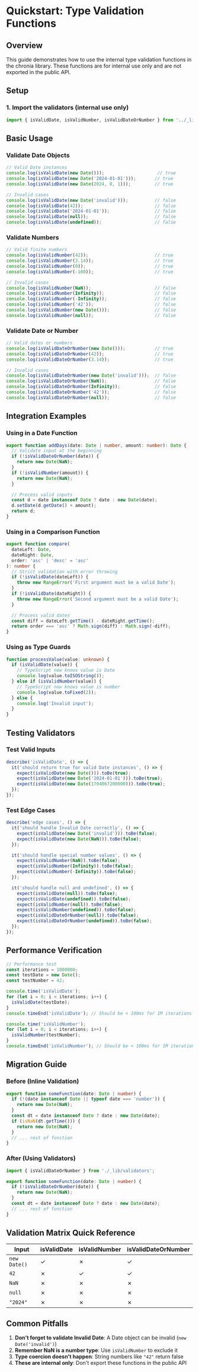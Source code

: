 # Quickstart: Type Validation Functions

## Overview
This guide demonstrates how to use the internal type validation functions in the chronia library. These functions are for internal use only and are not exported in the public API.

## Setup

### 1. Import the validators (internal use only)
```typescript
import { isValidDate, isValidNumber, isValidDateOrNumber } from '../_lib/validators';
```

## Basic Usage

### Validate Date Objects

```typescript
// Valid Date instances
console.log(isValidDate(new Date()));                    // true
console.log(isValidDate(new Date('2024-01-01')));       // true
console.log(isValidDate(new Date(2024, 0, 1)));         // true

// Invalid cases
console.log(isValidDate(new Date('invalid')));          // false
console.log(isValidDate(42));                           // false
console.log(isValidDate('2024-01-01'));                 // false
console.log(isValidDate(null));                         // false
console.log(isValidDate(undefined));                    // false
```

### Validate Numbers

```typescript
// Valid finite numbers
console.log(isValidNumber(42));                         // true
console.log(isValidNumber(3.14));                       // true
console.log(isValidNumber(0));                          // true
console.log(isValidNumber(-100));                       // true

// Invalid cases
console.log(isValidNumber(NaN));                        // false
console.log(isValidNumber(Infinity));                   // false
console.log(isValidNumber(-Infinity));                  // false
console.log(isValidNumber('42'));                       // false
console.log(isValidNumber(new Date()));                 // false
console.log(isValidNumber(null));                       // false
```

### Validate Date or Number

```typescript
// Valid dates or numbers
console.log(isValidDateOrNumber(new Date()));           // true
console.log(isValidDateOrNumber(42));                   // true
console.log(isValidDateOrNumber(3.14));                 // true

// Invalid cases
console.log(isValidDateOrNumber(new Date('invalid')));  // false
console.log(isValidDateOrNumber(NaN));                  // false
console.log(isValidDateOrNumber(Infinity));             // false
console.log(isValidDateOrNumber('42'));                 // false
console.log(isValidDateOrNumber(null));                 // false
```

## Integration Examples

### Using in a Date Function

```typescript
export function addDays(date: Date | number, amount: number): Date {
  // Validate input at the beginning
  if (!isValidDateOrNumber(date)) {
    return new Date(NaN);
  }
  if (!isValidNumber(amount)) {
    return new Date(NaN);
  }

  // Process valid inputs
  const d = date instanceof Date ? date : new Date(date);
  d.setDate(d.getDate() + amount);
  return d;
}
```

### Using in a Comparison Function

```typescript
export function compare(
  dateLeft: Date,
  dateRight: Date,
  order: 'asc' | 'desc' = 'asc'
): number {
  // Strict validation with error throwing
  if (!isValidDate(dateLeft)) {
    throw new RangeError('First argument must be a valid Date');
  }
  if (!isValidDate(dateRight)) {
    throw new RangeError('Second argument must be a valid Date');
  }

  // Process valid dates
  const diff = dateLeft.getTime() - dateRight.getTime();
  return order === 'asc' ? Math.sign(diff) : Math.sign(-diff);
}
```

### Using as Type Guards

```typescript
function processValue(value: unknown) {
  if (isValidDate(value)) {
    // TypeScript now knows value is Date
    console.log(value.toISOString());
  } else if (isValidNumber(value)) {
    // TypeScript now knows value is number
    console.log(value.toFixed(2));
  } else {
    console.log('Invalid input');
  }
}
```

## Testing Validators

### Test Valid Inputs
```typescript
describe('isValidDate', () => {
  it('should return true for valid Date instances', () => {
    expect(isValidDate(new Date())).toBe(true);
    expect(isValidDate(new Date('2024-01-01'))).toBe(true);
    expect(isValidDate(new Date(1704067200000))).toBe(true);
  });
});
```

### Test Edge Cases
```typescript
describe('edge cases', () => {
  it('should handle Invalid Date correctly', () => {
    expect(isValidDate(new Date('invalid'))).toBe(false);
    expect(isValidDate(new Date(NaN))).toBe(false);
  });

  it('should handle special number values', () => {
    expect(isValidNumber(NaN)).toBe(false);
    expect(isValidNumber(Infinity)).toBe(false);
    expect(isValidNumber(-Infinity)).toBe(false);
  });

  it('should handle null and undefined', () => {
    expect(isValidDate(null)).toBe(false);
    expect(isValidDate(undefined)).toBe(false);
    expect(isValidNumber(null)).toBe(false);
    expect(isValidNumber(undefined)).toBe(false);
    expect(isValidDateOrNumber(null)).toBe(false);
    expect(isValidDateOrNumber(undefined)).toBe(false);
  });
});
```

## Performance Verification

```typescript
// Performance test
const iterations = 1000000;
const testDate = new Date();
const testNumber = 42;

console.time('isValidDate');
for (let i = 0; i < iterations; i++) {
  isValidDate(testDate);
}
console.timeEnd('isValidDate'); // Should be < 100ms for 1M iterations

console.time('isValidNumber');
for (let i = 0; i < iterations; i++) {
  isValidNumber(testNumber);
}
console.timeEnd('isValidNumber'); // Should be < 100ms for 1M iterations
```

## Migration Guide

### Before (Inline Validation)
```typescript
export function someFunction(date: Date | number) {
  if (!(date instanceof Date || typeof date === 'number')) {
    return new Date(NaN);
  }
  const dt = date instanceof Date ? date : new Date(date);
  if (isNaN(dt.getTime())) {
    return new Date(NaN);
  }
  // ... rest of function
}
```

### After (Using Validators)
```typescript
import { isValidDateOrNumber } from './_lib/validators';

export function someFunction(date: Date | number) {
  if (!isValidDateOrNumber(date)) {
    return new Date(NaN);
  }
  const dt = date instanceof Date ? date : new Date(date);
  // ... rest of function
}
```

## Validation Matrix Quick Reference

| Input | isValidDate | isValidNumber | isValidDateOrNumber |
|-------|-------------|---------------|---------------------|
| `new Date()` | ✓ | ✗ | ✓ |
| `42` | ✗ | ✓ | ✓ |
| `NaN` | ✗ | ✗ | ✗ |
| `null` | ✗ | ✗ | ✗ |
| `"2024"` | ✗ | ✗ | ✗ |

## Common Pitfalls

1. **Don't forget to validate Invalid Date**: A Date object can be invalid (`new Date('invalid')`)
2. **Remember NaN is a number type**: Use `isValidNumber` to exclude it
3. **Type coercion doesn't happen**: String numbers like `"42"` return false
4. **These are internal only**: Don't export these functions in the public API
